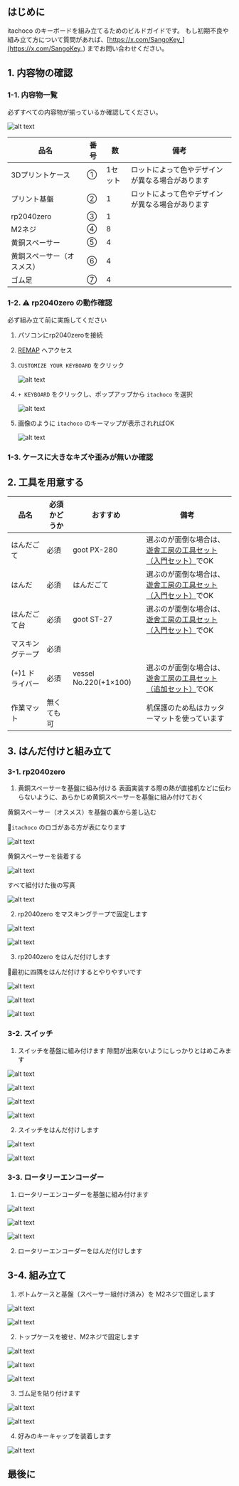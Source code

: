 ## はじめに

itachoco のキーボードを組み立てるためのビルドガイドです。
もし初期不良や組み立て方について質問があれば、[https://x.com/SangoKey_](https://x.com/SangoKey_) までお問い合わせください。

## 1. 内容物の確認

### 1-1. 内容物一覧
必ずすべての内容物が揃っているか確認してください。

![alt text](images/84206-03-21-2025_11_32_PM.png)


| 品名 | 番号 | 数 | 備考 |
| --- | --- | --- | --- |
| 3Dプリントケース | ① | 1セット | ロットによって色やデザインが異なる場合があります |
| プリント基盤 | ② | 1 | ロットによって色やデザインが異なる場合があります |
| rp2040zero | ③ | 1 |  |
| M2ネジ | ④ | 8 |  |
| 黄銅スペーサー | ⑤ | 4 |  |
| 黄銅スペーサー（オスメス） | ⑥ | 4 |  |
| ゴム足 | ⑦ | 4 |  |


### 1-2. ⚠️ rp2040zero の動作確認
必ず組み立て前に実施してください

1. パソコンにrp2040zeroを接続
2. [REMAP](https://remap-keys.app/) へアクセス
3. `CUSTOMIZE YOUR KEYBOARD` をクリック

    ![alt text](images/image.png)

4. `+ KEYBOARD` をクリックし、ポップアップから `itachoco` を選択

    ![alt text](images/image-1.png)

5. 画像のように `itachoco` のキーマップが表示されればOK

    ![alt text](images/image-2.png)

### 1-3. ケースに大きなキズや歪みが無いか確認

## 2. 工具を用意する

| 品名 | 必須かどうか | おすすめ | 備考 |
| --- | --- | --- | --- |
| はんだごて | 必須 | goot PX-280 | 選ぶのが面倒な場合は、[遊舎工房の工具セット（入門セット）](https://shop.yushakobo.jp/products/a9900to?variant=49893653086439)でOK |
| はんだ | 必須 | はんだごて | 選ぶのが面倒な場合は、[遊舎工房の工具セット（入門セット）](https://shop.yushakobo.jp/products/a9900to?variant=49893653086439)でOK |
| はんだごて台 | 必須 | goot ST-27 | 選ぶのが面倒な場合は、[遊舎工房の工具セット（入門セット）](https://shop.yushakobo.jp/products/a9900to?variant=49893653086439)でOK |
| マスキングテープ | 必須 |  |  |
| (+)1 ドライバー | 必須 | vessel No.220(+1×100)  | 選ぶのが面倒な場合は、[遊舎工房の工具セット（追加セット）](https://shop.yushakobo.jp/products/a9900to?variant=49893653119207)でOK |
| 作業マット | 無くても可 |  | 机保護のため私はカッターマットを使っています |

## 3. はんだ付けと組み立て

### 3-1. rp2040zero

1. 黄銅スペーサーを基盤に組み付ける
表面実装する際の熱が直接机などに伝わらないように、あらかじめ黄銅スペーサーを基盤に組み付けておく

黄銅スペーサー（オスメス）を基盤の裏から差し込む

🔺`itachoco` のロゴがある方が表になります

![alt text](images/84202_0.jpg)

黄銅スペーサーを装着する

![alt text](images/84201_0.jpg)

すべて組付けた後の写真

![alt text](images/84200_0.jpg)

2. rp2040zero をマスキングテープで固定します

![alt text](images/84199_0.jpg)

![alt text](images/84198_0.jpg)


3. rp2040zero をはんだ付けします

🔺最初に四隅をはんだ付けするとやりやすいです

![alt text](images/84193_0.jpg)

![alt text](images/84192_0.jpg)

![alt text](images/84189_0.jpg)

### 3-2. スイッチ

1. スイッチを基盤に組み付けます
隙間が出来ないようにしっかりとはめこみます

![alt text](images/84187_0.jpg)

![alt text](images/84186_0.jpg)

![alt text](images/84185_0.jpg)

![alt text](images/84184_0.jpg)


2. スイッチをはんだ付けします

![alt text](images/84178_0.jpg)

![alt text](images/84181_0.jpg)

### 3-3. ロータリーエンコーダー

1. ロータリーエンコーダーを基盤に組み付けます

![alt text](images/84177_0.jpg)

![alt text](images/84176_0.jpg)

![alt text](images/84175_0.jpg)

2. ロータリーエンコーダーをはんだ付けします

## 3-4. 組み立て

1. ボトムケースと基盤（スペーサー組付け済み）を M2ネジで固定します

![alt text](images/84174_0.jpg)

![alt text](images/84173_0.jpg)

2. トップケースを被せ、M2ネジで固定します


![alt text](images/84170_0.jpg)

![alt text](images/84171_0.jpg)

![alt text](images/84169_0.jpg)

3. ゴム足を貼り付けます

![alt text](images/84168_0.jpg)

![alt text](images/84166_0.jpg)

4. 好みのキーキャップを装着します

![alt text](images/84167_0.jpg)

## 最後に

